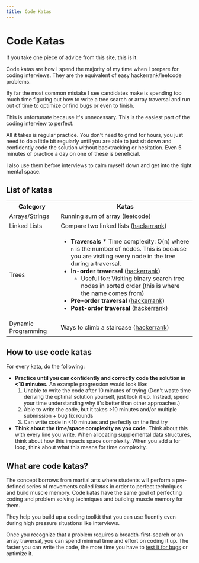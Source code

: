 ```yaml
---
title: Code Katas
--- 
```

 
# Code Katas

If you take one piece of advice from this site, this is it.

Code katas are how I spend the majority of my time when I prepare for coding interviews. They are the equivalent of easy hackerrank/leetcode problems.

By far the most common mistake I see candidates make is spending too much time figuring out how to write a tree search or array traversal and run out of time to optimize or find bugs or even to finish. 

This is unfortunate because it's unnecessary. This is the easiest part of the coding interview to perfect.

All it takes is regular practice. You don't need to grind for hours, you just need to do a little bit regularly until you are able to just sit down and confidently code the solution without backtracking or hesitation. Even 5 minutes of practice a day on one of these is beneficial. 

I also use them before interviews to calm myself down and get into the right mental space.

## List of katas

<table>
 <tr>
  <th>Category</th><th>Katas</th>
 </tr>
 <tr>
  <td>Arrays/Strings</td>
  <td>Running sum of array (<a href="https://leetcode.com/problems/running-sum-of-1d-array/">leetcode</a>)</td>
 </tr>
 <tr>
  <td>Linked Lists</td>
  <td>Compare two linked lists (<a href="https://www.hackerrank.com/challenges/compare-two-linked-lists/problem">hackerrank</a>)</td>
 </tr>
 <tr>
  <td>Trees</td>
  <td>
   
   * **Traversals**
    * Time complexity: O(n) where `n` is the number of nodes. This is because you are visiting every node in the tree during a traversal.
  * **In-order traversal** ([hackerrank](https://www.hackerrank.com/challenges/tree-inorder-traversal/problem))
    * Useful for: Visiting binary search tree nodes in sorted order (this is where the name comes from)
  * **Pre-order traversal** ([hackerrank](https://www.hackerrank.com/challenges/tree-preorder-traversal/problem))
  * **Post-order traversal** ([hackerrank](https://www.hackerrank.com/challenges/tree-postorder-traversal/problem))
   
  </td>
 </tr>
 <tr>
  <td>Dynamic Programming</td>
  <td>Ways to climb a staircase (<a href="https://www.hackerrank.com/challenges/ctci-recursive-staircase/problem">hackerrank</a>)</td>
 </tr>
</table>

## How to use code katas

For every kata, do the following:
* **Practice until you can confidently and correctly code the solution in <10 minutes.** An example progression would look like:
    1. Unable to write the code after 10 minutes of trying (Don't waste time deriving the optimal solution yourself, just look it up. Instead, spend your time understanding why it's better than other approaches.)
    2. Able to write the code, but it takes >10 minutes and/or multiple submission + bug fix rounds
    3. Can write code in <10 minutes and perfectly on the first try
* **Think about the time/space complexity as you code.** Think about this with every line you write. When allocating supplemental data structures, think about how this impacts space complexity. When you add a for loop, think about what this means for time complexity.

## What are code katas?

The concept borrows from martial arts where students will perform a pre-defined series of movements called *katas* in order to perfect techniques and build muscle memory. Code katas have the same goal of perfecting coding and problem solving techniques and building muscle memory for them.

They help you build up a coding toolkit that you can use fluently even during high pressure situations like interviews.

Once you recognize that a problem requires a breadth-first-search or an array traversal, you can spend minimal time and effort on coding it up. The faster you can write the code, the more time you have to [test it for bugs](https://github.com/hthuman/tech-interview-tips/blob/main/code/testing.md) or optimize it.



